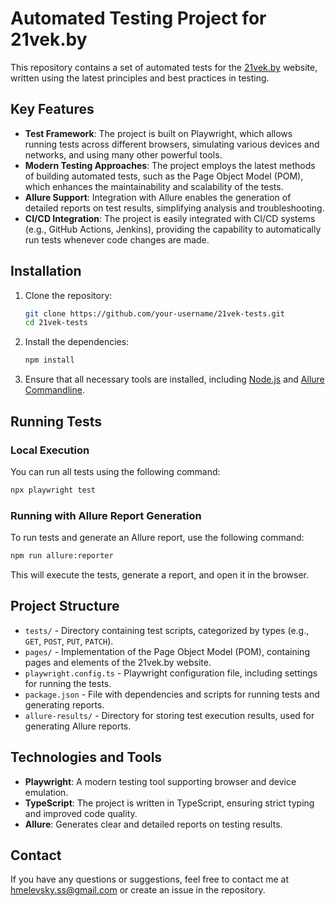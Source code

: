 # Automated Testing Project for 21vek.by

This repository contains a set of automated tests for the [21vek.by](https://www.21vek.by/) website, written using the latest principles and best practices in testing.

## Key Features

- **Test Framework**: The project is built on Playwright, which allows running tests across different browsers, simulating various devices and networks, and using many other powerful tools.
- **Modern Testing Approaches**: The project employs the latest methods of building automated tests, such as the Page Object Model (POM), which enhances the maintainability and scalability of the tests.
- **Allure Support**: Integration with Allure enables the generation of detailed reports on test results, simplifying analysis and troubleshooting.
- **CI/CD Integration**: The project is easily integrated with CI/CD systems (e.g., GitHub Actions, Jenkins), providing the capability to automatically run tests whenever code changes are made.

## Installation

1. Clone the repository:

    ```bash
    git clone https://github.com/your-username/21vek-tests.git
    cd 21vek-tests
    ```

2. Install the dependencies:

    ```bash
    npm install
    ```

3. Ensure that all necessary tools are installed, including [Node.js](https://nodejs.org/) and [Allure Commandline](https://docs.qameta.io/allure/#_installing_a_commandline).

## Running Tests

### Local Execution

You can run all tests using the following command:

```bash
npx playwright test
```

### Running with Allure Report Generation

To run tests and generate an Allure report, use the following command:

```bash
npm run allure:reporter
```

This will execute the tests, generate a report, and open it in the browser.

## Project Structure

- `tests/` - Directory containing test scripts, categorized by types (e.g., `GET`, `POST`, `PUT`, `PATCH`).
- `pages/` - Implementation of the Page Object Model (POM), containing pages and elements of the 21vek.by website.
- `playwright.config.ts` - Playwright configuration file, including settings for running the tests.
- `package.json` - File with dependencies and scripts for running tests and generating reports.
- `allure-results/` - Directory for storing test execution results, used for generating Allure reports.

## Technologies and Tools

- **Playwright**: A modern testing tool supporting browser and device emulation.
- **TypeScript**: The project is written in TypeScript, ensuring strict typing and improved code quality.
- **Allure**: Generates clear and detailed reports on testing results.

## Contact

If you have any questions or suggestions, feel free to contact me at hmelevsky.ss@gmail.com or create an issue in the repository.
